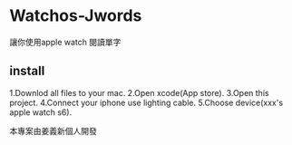 # Watchos-Jwords
讓你使用apple watch 閱讀單字
## install
1.Downlod all files to your mac.
2.Open xcode(App store).
3.Open this project.
4.Connect your iphone use lighting cable.
5.Choose device(xxx's apple watch s6).

本專案由姜義新個人開發
